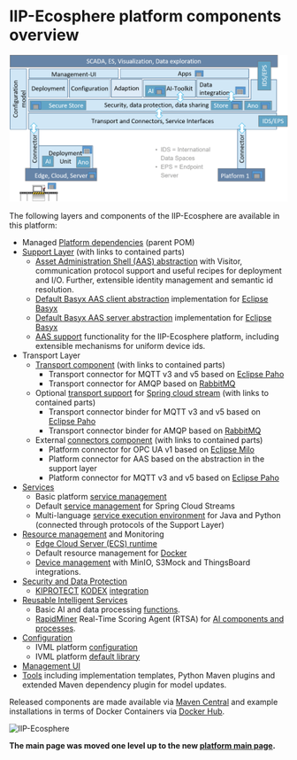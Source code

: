# IIP-Ecosphere platform components overview

![Architecture Overview](ArchitectureOverview.png)

The following layers and components of the IIP-Ecosphere are available in this platform:
* Managed [Platform dependencies](platformDependencies/README.md) (parent POM)
* [Support Layer](support/README.md) (with links to contained parts)
    * [Asset Administration Shell (AAS) abstraction](support/support.aas.basyx/README.md) with Visitor, communication protocol support and useful recipes for deployment and I/O. Further, extensible identity management and semantic id resolution.
    * [Default Basyx AAS client abstraction](support/support.aas.basxy/README.md) implementation for [Eclipse Basyx](https://www.eclipse.org/basyx/)
    * [Default Basyx AAS server abstraction](support/support.aas.basxy.server/README.md) implementation for [Eclipse Basyx](https://www.eclipse.org/basyx/)
    * [AAS support](support/support.iip-aas/README.md) functionality for the IIP-Ecosphere platform, including extensible mechanisms for uniform device ids.
* Transport Layer
    * [Transport component](transport/README.md) (with links to contained parts)
         * Transport connector for MQTT v3 and v5 based on [Eclipse Paho](https://www.eclipse.org/paho/)
         * Transport connector for AMQP based on [RabbitMQ](https://www.rabbitmq.com/)
    * Optional [transport support](transport/transport.spring/README.md) for [Spring cloud stream](https://spring.io/projects/spring-cloud-stream) (with links to contained parts)
         * Transport connector binder for MQTT v3 and v5 based on [Eclipse Paho](https://www.eclipse.org/paho/)
         * Transport connector binder for AMQP based on [RabbitMQ](https://www.rabbitmq.com/)
    * External [connectors component](connectors/README.md) (with links to contained parts)
       * Platform connector for OPC UA v1 based on [Eclipse Milo](https://projects.eclipse.org/projects/iot.milo)
       * Platform connector for AAS based on the abstraction in the support layer
       * Platform connector for MQTT v3 and v5 based on [Eclipse Paho](https://www.eclipse.org/paho/)
 * [Services](platform/services/README.md) 
    * Basic platform [service management](services/services/README.md) 
    * Default [service management](services/services.spring/README.md) for Spring Cloud Streams
    * Multi-language [service execution environment](services/services.environment/README.md) for Java and Python (connected through protocols of the Support Layer)
 * [Resource management](resources/README.md) and Monitoring
    * [Edge Cloud Server (ECS) runtime](resources/ecsRuntime/README.md)
    * Default resource management for [Docker](resources/ecsRuntime.docker/README.md)
    * [Device management](resources/deviceMgt/README.md) with MinIO, S3Mock and ThingsBoard integrations.
 * [Security and Data Protection](securityDataProtection/README.md)
    * [KIPROTECT](https://kiprotect.com/) [KODEX](https://heykodex.com/) [integration](securityDataProtection/security.services.kodex/README.md)
 * [Reusable Intelligent Services](reusableIntelligentServices/README.md)
    * Basic AI and data processing [functions](reusableIntelligentServices/kiServices.functions/README.md).
    * [RapidMiner](https://rapidminer.com) Real-Time Scoring Agent (RTSA) for [AI components and processes](reusableIntelligentServices/kiServices.rapidminer.rtsa/README.md).
 * [Configuration](configuration/README.md)
    * IVML platform [configuration](configuration/configuration/README.md)
    * IVML platform [default library](configuration/configuration.defaultLib/README.md)
 * [Management UI](managementUI/README.md)
 * [Tools](tools/README.md) including implementation templates, Python Maven plugins and extended Maven dependency plugin for model updates.

Released components are made available via [Maven Central](https://search.maven.org/search?q=iip-ecosphere) and example installations in terms of Docker Containers via [Docker Hub](https://hub.docker.com/r/iipecosphere/platform).

![IIP-Ecosphere](logo.png)

__The main page was moved one level up to the new [platform main page](../README.md).__